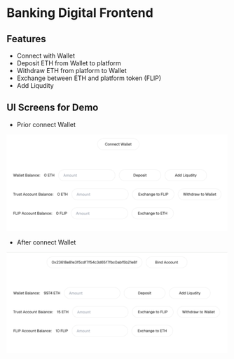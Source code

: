 # Banking Digital Frontend

## Features

* Connect with Wallet
* Deposit ETH from Wallet to platform
* Withdraw ETH from platform to Wallet
* Exchange between ETH and platform token (FLIP)
* Add Liqudity

## UI Screens for Demo

* Prior connect Wallet

![UI Screen 1](./public/ui-example-00.png)

* After connect Wallet

![UI Screen 2](./public/ui-example-01.png)
